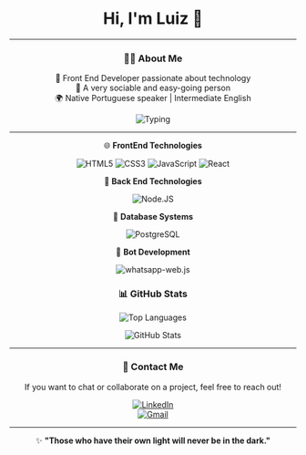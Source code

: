 <div align="center">

# Hi, I'm Luiz 🙂  
---
### 👨‍💻 About Me  
🚀 Front End Developer passionate about technology  
💬 A very sociable and easy-going person  
🌍 Native Portuguese speaker | Intermediate English

![Typing](https://readme-typing-svg.herokuapp.com?font=JetBrains+Mono&weight=600&size=30&duration=3000&pause=1000&color=02F707FD&center=true&vCenter=true&random=false&width=435&lines=Frontend+Developer)

---
🌐 **FrontEnd Technologies**

![HTML5](https://img.shields.io/badge/HTML5-E34F26?style=for-the-badge&logo=html5&logoColor=white)
![CSS3](https://img.shields.io/badge/CSS3-1572B6?style=for-the-badge&logo=css3&logoColor=white)
![JavaScript](https://img.shields.io/badge/JavaScript-323330?style=for-the-badge&logo=javascript&logoColor=F7DF1E)
![React](https://img.shields.io/badge/React-20232A?style=for-the-badge&logo=react&logoColor=61DAFB)


🔧 **Back End Technologies**

![Node.JS](https://img.shields.io/badge/Node.js-43853D?style=for-the-badge&logo=node.js&logoColor=white)


💾 **Database Systems**

![PostgreSQL](https://img.shields.io/badge/PostgreSQL-336791?style=for-the-badge&logo=postgresql&logoColor=white)


🤖 **Bot Development**

![whatsapp-web.js](https://img.shields.io/badge/whatsapp--web.js-25D366?style=for-the-badge&logo=whatsapp&logoColor=white)


### 📊 GitHub Stats  

![Top Languages](https://github-readme-stats.vercel.app/api/top-langs/?username=LzGuimaraes&layout=compact&theme=dark&hide_border=true)  

![GitHub Stats](https://github-readme-stats.vercel.app/api?username=LzGuimaraes&show_icons=true&theme=dark&hide_border=true&include_all_commits=true&count_private=true)  

---

### 📩 Contact Me  
If you want to chat or collaborate on a project, feel free to reach out!  


[![LinkedIn](https://img.shields.io/badge/LinkedIn-0077B5?style=for-the-badge&logo=linkedin&logoColor=white)](https://www.linkedin.com/in/luiz-fernando-dos-santos-guimar%C3%A3es-11996b273/)   
[![Gmail](https://img.shields.io/badge/Gmail-D14836?style=for-the-badge&logo=gmail&logoColor=white)](mailto:luizsantosleventi19901@gmail.com)


---

✨ **"Those who have their own light will never be in the dark."**  

</div>
